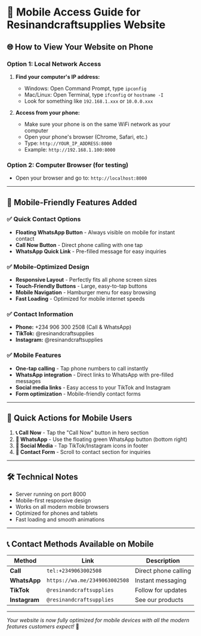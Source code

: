 # 📱 Mobile Access Guide for Resinandcraftsupplies Website

## 🌐 How to View Your Website on Phone

### Option 1: Local Network Access
1. **Find your computer's IP address:**
   - Windows: Open Command Prompt, type `ipconfig`
   - Mac/Linux: Open Terminal, type `ifconfig` or `hostname -I`
   - Look for something like `192.168.1.xxx` or `10.0.0.xxx`

2. **Access from your phone:**
   - Make sure your phone is on the same WiFi network as your computer
   - Open your phone's browser (Chrome, Safari, etc.)
   - Type: `http://YOUR_IP_ADDRESS:8000`
   - Example: `http://192.168.1.100:8000`

### Option 2: Computer Browser (for testing)
- Open your browser and go to: `http://localhost:8000`

---

## 📱 Mobile-Friendly Features Added

### ✅ **Quick Contact Options**
- **Floating WhatsApp Button** - Always visible on mobile for instant contact
- **Call Now Button** - Direct phone calling with one tap
- **WhatsApp Quick Link** - Pre-filled message for easy inquiries

### ✅ **Mobile-Optimized Design**
- **Responsive Layout** - Perfectly fits all phone screen sizes
- **Touch-Friendly Buttons** - Large, easy-to-tap buttons
- **Mobile Navigation** - Hamburger menu for easy browsing
- **Fast Loading** - Optimized for mobile internet speeds

### ✅ **Contact Information**
- **Phone:** +234 906 300 2508 (Call & WhatsApp)
- **TikTok:** @resinandcraftsupplies
- **Instagram:** @resinandcraftsupplies

### ✅ **Mobile Features**
- **One-tap calling** - Tap phone numbers to call instantly
- **WhatsApp integration** - Direct links to WhatsApp with pre-filled messages
- **Social media links** - Easy access to your TikTok and Instagram
- **Form optimization** - Mobile-friendly contact forms

---

## 🚀 Quick Actions for Mobile Users

1. **📞 Call Now** - Tap the "Call Now" button in hero section
2. **💬 WhatsApp** - Use the floating green WhatsApp button (bottom right)
3. **📱 Social Media** - Tap TikTok/Instagram icons in footer
4. **📧 Contact Form** - Scroll to contact section for inquiries

---

## 🛠 Technical Notes

- Server running on port 8000
- Mobile-first responsive design
- Works on all modern mobile browsers
- Optimized for phones and tablets
- Fast loading and smooth animations

---

## 📞 Contact Methods Available on Mobile

| Method | Link | Description |
|--------|------|-------------|
| **Call** | `tel:+2349063002508` | Direct phone calling |
| **WhatsApp** | `https://wa.me/2349063002508` | Instant messaging |
| **TikTok** | `@resinandcraftsupplies` | Follow for updates |
| **Instagram** | `@resinandcraftsupplies` | See our products |

---

*Your website is now fully optimized for mobile devices with all the modern features customers expect!* 🎉